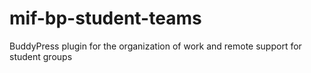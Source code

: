 # mif-bp-student-teams
BuddyPress plugin for the organization of work and remote support for student groups
